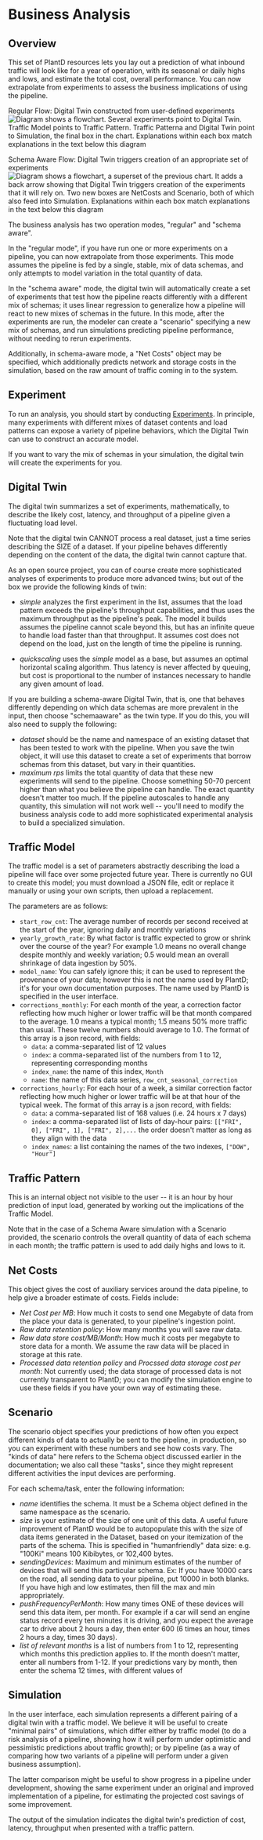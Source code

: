 # Business Analysis

## Overview

This set of PlantD resources lets you lay out a prediction
of what inbound traffic will look like for a year of
operation, with its seasonal or daily highs and lows,
and estimate the total cost, overall performance.
You can now extrapolate from experiments to assess
the business implications of using the pipeline. 

Regular Flow: Digital Twin constructed from user-defined experiments
![Diagram shows a flowchart.  Several experiments point to Digital Twin.  Traffic Model points to Traffic Pattern.  Traffic Patterna and Digital Twin point to Simulation, the final box in the chart. Explanations within each box match explanations in the text below this diagram](ba_workflow.png)

Schema Aware Flow: Digital Twin triggers creation of an appropriate set of experiments
![Diagram shows a flowchart, a superset of the previous chart.  It adds a back arrow showing that Digital Twin triggers creation of the experiments that it will rely on.  Two new boxes are NetCosts and Scenario, both of which also feed into Simulation. Explanations within each box match explanations in the text below this diagram](ba_sa_workflow.png)


The business analysis has two operation modes, "regular"
and "schema aware".

In the "regular mode", if you have run one or more experiments on a pipeline, 
you can now extrapolate from those experiments. This mode
assumes the pipeline is fed by a single, stable, mix of data
schemas, and only attempts to model variation in the total 
quantity of data.

In the "schema aware" mode, the digital twin will automatically
create a set of experiments that test how the pipeline reacts
differently with a different mix of schemas; it uses linear
regression to generalize how a pipeline will react to new 
mixes of schemas in the future.  In this mode, after the experiments
are run, the modeler can create a "scenario" specifying a new mix
of schemas, and run simulations predicting pipeline performance,
without needing to rerun experiments.

Additionally, in schema-aware mode, a "Net Costs" object may be
specified, which additionally predicts network and storage costs 
in the simulation, based on the raw amount of traffic coming in to the system.


## Experiment

To run an analysis, you should start by conducting [Experiments](experiment.md).
In principle, many experiments with different mixes of
dataset contents and load patterns can expose a variety of pipeline behaviors,
which the Digital Twin can use to construct an accurate model.

If you want to vary the mix of schemas in your simulation, the digital twin
will create the experiments for you.

## Digital Twin

The digital twin summarizes a set of experiments, mathematically, to 
describe the likely cost, latency, and throughput of a pipeline given a 
fluctuating load level.  

Note that the digital twin CANNOT process a real dataset, just a
time series describing the SIZE of a dataset.  If your pipeline behaves
differently depending on the content of the data, the digital twin
cannot capture that.

As an open source project, you can of course create more sophisticated
analyses of experiments to produce more advanced twins; but out of
the box we provide the following kinds of twin:

- *simple* analyzes the first experiment in the list, assumes that the
load pattern exceeds the pipeline's throughput capabilities, and thus
uses the maximum throughput as the pipeline's peak.  The model it builds
assumes the pipeline cannot scale beyond this, but has an infinite queue
to handle load faster than that throughput.  It assumes cost does not
depend on the load, just on the length of time the pipeline is running.

- *quickscaling* uses the *simple* model as a base, but assumes an
optimal horizontal scaling algorithm.  Thus latency is never affected
by queuing, but cost is proportional to the number of instances necessary
to handle any given amount of load.

If you are building a schema-aware Digital Twin, that is, one that
behaves differently depending on which data schemas are more prevalent in
the input, then choose "schemaaware" as the twin type.  If you do this,
you will also need to supply the following:
- *dataset* should be the name and namespace of an existing dataset that
has been tested to work with the pipeline.  When you save the twin object,
it will use this dataset to create a set of experiments that borrow 
schemas from this dataset, but vary in their quantities.
- *maximum rps* limits the total quantity of data that these new
experiments will send to the pipeline.  Choose something 50-70 percent
higher than what you believe the pipeline can handle.  The exact quantity
doesn't matter too much.  If the pipeline autoscales to handle any
quantity, this simulation will not work well -- you'll need to modify
the business analysis code to add more sophisticated experimental analysis
to build a specialized simulation.

## Traffic Model

The traffic model is a set of parameters abstractly describing the load
a pipeline will face over some projected future year.  There is currently
no GUI to create this model; you must download a JSON file, edit or replace it
manually or using your own scripts, then upload a replacement.

The parameters are as follows:
- `start_row_cnt`: The average number of records per second received at the
start of the year, ignoring daily and monthly variations
- `yearly_growth_rate`: By what factor is traffic expected to grow or shrink
over the course of the year?  For example 1.0 means no overall change despite
monthly and weekly variation; 0.5 would mean an overall shrinkage of data
ingestion by 50%.
- `model_name`: You can safely ignore this; it can be used to represent the 
provenance of your data; however this is
not the name used by PlantD; it's for your own documentation purposes.  The name
used by PlantD is specified in the user interface.
- `corrections_monthly`: For each month of the year, a correction factor
reflecting how much higher or lower traffic will be that month compared to
the average.  1.0 means a typical month; 1.5 means 50% more traffic than
usual.  These twelve numbers should average to 1.0.  The format of this
array is a json record, with fields:
   - `data`: a comma-separated list of 12 values
   - `index`: a comma-separated list of the numbers from 1 to 12, representing corresponding months
   - `index_name`: the name of this index, `Month`
   - `name`: the name of this data series, `row_cnt_seasonal_correction`
- `corrections_hourly`: For each hour of a week, a similar correction factor
reflecting how much higher or lower traffic will be at that hour of the
typical week.  The format of this array is a json record, with fields:
   - `data`: a comma-separated list of 168 values (i.e. 24 hours x 7 days)
   - `index`: a comma-separated list of lists of day-hour pairs:  `[["FRI", 0], ["FRI", 1], ["FRI", 2],...`
        the order doesn't matter as long as they align with the data 
   - `index_names`: a list containing the names of the two indexes, `["DOW", "Hour"]`
   
## Traffic Pattern

This is an internal object not visible to the user -- it is an hour by hour prediction of 
input load, generated by working out the implications of the Traffic Model.

Note that in the case of a Schema Aware simulation with a Scenario provided, the scenario
controls the overall quantity of data of each schema in each month; the traffic pattern
is used to add daily highs and lows to it.

## Net Costs

This object gives the cost of auxiliary services around the data pipeline, to help give
a broader estimate of costs.  Fields include:

- *Net Cost per MB*: How much it costs to send one Megabyte of data from the
place your data is generated, to your pipeline's ingestion point. 
- *Raw data retention policy*: How many months you will save raw data.
- *Raw data store cost/MB/Month*: How much it costs per megabyte to store data for
a month.  We assume the raw data will be placed in storage at this rate.
- *Processed data retention policy* and *Procssed data storage cost per month*: Not 
currently used; the data storage of processed data is not currently transparent to
PlantD; you can modify the simulation engine to use these fields if you have
your own way of estimating these.

## Scenario

The scenario object specifies your predictions of how often you expect different kinds
of data to actually be sent to the pipeline, in production, so you can experiment with
these numbers and see how costs vary.  The "kinds of data" here refers to the Schema
object discussed earlier in the documentation; we also call these "tasks", since they
might represent different activities the input devices are performing.

For each schema/task, enter the following information:
- *name* identifies the schema.  It must be a Schema object defined in the same
namespace as the scenario.
- *size* is your estimate of the size of one unit of this data. A useful future
improvement of PlantD would be to autopopulate this with the size of data items generated 
in the Dataset, based on your itemization of the parts of the schema.  This is
specified in "humanfriendly" data size: e.g. "100Ki" means 100 Kibibytes, or
102,400 bytes.
- *sendingDevices*: Maximum and minimum estimates of the number of devices that
will send this particular schema.  Ex: If you have 10000 cars on the road, all
sending data to your pipeline, put 10000 in both blanks.  If you have high and low
estimates, then fill the max and min appropriately.
- *pushFrequencyPerMonth*: How many times ONE of these devices will send this
data item, per month.  For example if a car will send an engine status record
every ten minutes it is driving, and you expect the average car to drive about 2 hours
a day, then enter 600 (6 times an hour, times 2 hours a day, times 30 days).
- *list of relevant months* is a list of numbers from 1 to 12, representing which
months this prediction applies to.  If the month doesn't matter, enter all numbers
from 1-12.  If your predictions vary by month, then enter the schema 12 times, with
different values of

## Simulation

In the user interface, each simulation represents a different pairing of a digital twin with a 
traffic model.  We believe it will be useful to create "minimal pairs" of simulations, which
differ either by traffic model (to do a risk analysis of a pipeline, showing how it will perform
under optimistic and pessimistic predictions about traffic growth); or by pipeline (as a way of
comparing how two variants of a pipeline will perform under a given business assumption).

The latter comparison might be useful to show progress in a pipeline under development, showing
the same experiment under an original and improved implementation of a pipeline, for estimating
the projected cost savings of some improvement.

The output of the simulation indicates the digital twin's prediction of
cost, latency, throughput when presented with a traffic pattern.


